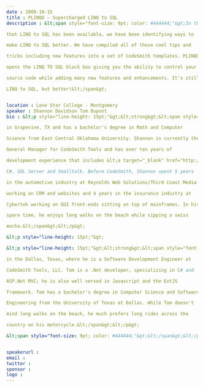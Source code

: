 ```yaml
---
date : 2009-10-15
title : PLINQO – Supercharged LINQ to SQL
description : &lt;span style="font-size: 9pt; color: #444444;"&gt;In the time
that LINQ to SQL has been available, we have been identifying ways to
make LINQ to SQL better. We have compiled all of those cool tips and
tricks including new features into a set of CodeSmith templates. PLINQO
opens the LINQ TO SQL black box giving you the ability to control your
source code while adding many new features and enhancements. It's still
LINQ to SQL, but better!&lt;/span&gt;

location : Lone Star College - Montgomery
speaker : Shannon Davidson Tom Dupont
bio : &lt;p style="line-height: 15pt;"&gt;&lt;strong&gt;&lt;span style="font-size: 9pt; color: #444444;"&gt;Shannon Davidson&lt;/span&gt;&lt;/strong&gt;&lt;span style="font-size: 9pt; color: #444444;"&gt;&amp;nbsp;lives
in Grapevine, TX and has a bachelor's degree in Math and Computer
Science from East Central Oklahoma University. Shannon is currently the
General Manager for CodeSmith Tools and has over ten years of
development experience that includes &lt;a target="_blank" href="http://asp.net/"&gt;ASP.NET&lt;/a&gt;,
C#, SQL Server and Smalltalk. Before CodeSmith, Shannon spent 5 years
in the automotive industry at Reynolds Web Solutions/Third Coast Media
working on CRM and websites and 4 years in the insurance industry at
Cybertek working on GUI front-ends sitting on top of mainframes. In his
spare time, he enjoys long walks on the beach while sipping a swiss
mocha.&lt;/span&gt;&lt;/p&gt;
&lt;p style="line-height: 15pt;"&gt;
&lt;p style="line-height: 15pt;"&gt;&lt;strong&gt;&lt;span style="font-size: 9pt; color: #444444;"&gt;Tom DuPont&lt;/span&gt;&lt;/strong&gt;&lt;span style="font-size: 9pt; color: #444444;"&gt;&amp;nbsp;lives
in the Dallas, Texas, where he is a Software Development Engineer at
CodeSmith Tools, LLC. Tom is a .Net developer, specializing in C# and
ASP.Net MVC; he is also well versed in Javascript and the ExtJS
framework. Tom has a bachelor's degree in Computer Science and Software
Engineering from the University of Texas at Dallas. While Tom doesn't
mind long walks on the beach, he much prefers long rides across the
country on his motorcycle.&lt;/span&gt;&lt;/p&gt;
&lt;span style="font-size: 9pt; color: #444444;"&gt;&lt;/span&gt;&lt;/p&gt;

speakerurl : 
email : 
twitter : 
sponsor : 
logo : 
---
```


